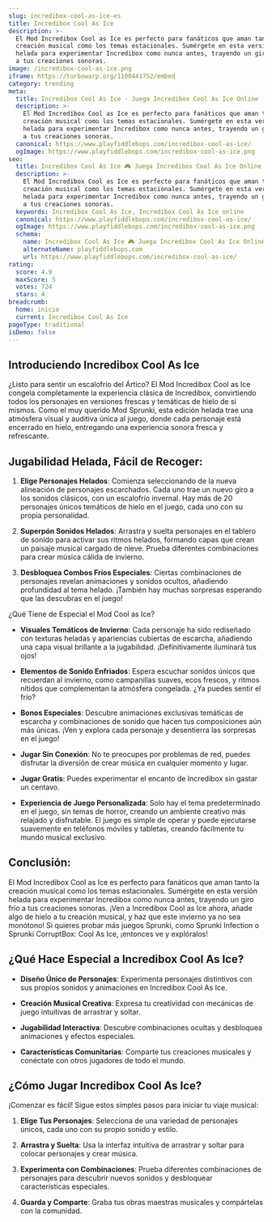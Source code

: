 ```yaml
---
slug: incredibox-cool-as-ice-es
title: Incredibox Cool As Ice
description: >-
  El Mod Incredibox Cool as Ice es perfecto para fanáticos que aman tanto la
  creación musical como los temas estacionales. Sumérgete en esta versión
  helada para experimentar Incredibox como nunca antes, trayendo un giro frío
  a tus creaciones sonoras.
image: /incredibox-cool-as-ice.png
iframe: https://turbowarp.org/1108441752/embed
category: trending
meta:
  title: Incredibox Cool As Ice - Juega Incredibox Cool As Ice Online
  description: >-
    El Mod Incredibox Cool as Ice es perfecto para fanáticos que aman tanto la
    creación musical como los temas estacionales. Sumérgete en esta versión
    helada para experimentar Incredibox como nunca antes, trayendo un giro frío
    a tus creaciones sonoras.
  canonical: https://www.playfiddlebops.com/incredibox-cool-as-ice/
  ogImage: https://www.playfiddlebops.com/incredibox-cool-as-ice.png
seo:
  title: Incredibox Cool As Ice 🎮 Juega Incredibox Cool As Ice Online
  description: >-
    El Mod Incredibox Cool as Ice es perfecto para fanáticos que aman tanto la
    creación musical como los temas estacionales. Sumérgete en esta versión
    helada para experimentar Incredibox como nunca antes, trayendo un giro frío
    a tus creaciones sonoras.
  keywords: Incredibox Cool As Ice, Incredibox Cool As Ice online
  canonical: https://www.playfiddlebops.com/incredibox-cool-as-ice/
  ogImage: https://www.playfiddlebops.com/incredibox-cool-as-ice.png
  schema:
    name: Incredibox Cool As Ice 🎮 Juega Incredibox Cool As Ice Online
    alternateName: playfiddlebops.com
    url: https://www.playfiddlebops.com/incredibox-cool-as-ice/
rating:
  score: 4.9
  maxScore: 5
  votes: 724
  stars: 4
breadcrumb:
  home: inicio
  current: Incredibox Cool As Ice
pageType: traditional
isDemo: false
---
```


## Introduciendo Incredibox Cool As Ice

¿Listo para sentir un escalofrío del Ártico? El Mod Incredibox Cool as Ice congela completamente la experiencia clásica de Incredibox, convirtiendo todos los personajes en versiones frescas y temáticas de hielo de sí mismos. Como el muy querido Mod Sprunki, esta edición helada trae una atmósfera visual y auditiva única al juego, donde cada personaje está encerrado en hielo, entregando una experiencia sonora fresca y refrescante.

## Jugabilidad Helada, Fácil de Recoger:

1. **Elige Personajes Helados**: Comienza seleccionando de la nueva alineación de personajes escarchados. Cada uno trae un nuevo giro a los sonidos clásicos, con un escalofrío invernal. Hay más de 20 personajes únicos temáticos de hielo en el juego, cada uno con su propia personalidad.

1. **Superpón Sonidos Helados**: Arrastra y suelta personajes en el tablero de sonido para activar sus ritmos helados, formando capas que crean un paisaje musical cargado de nieve. Prueba diferentes combinaciones para crear música cálida de invierno.

1. **Desbloquea Combos Fríos Especiales**: Ciertas combinaciones de personajes revelan animaciones y sonidos ocultos, añadiendo profundidad al tema helado. ¡También hay muchas sorpresas esperando que las descubras en el juego!

¿Qué Tiene de Especial el Mod Cool as Ice?

- **Visuales Temáticos de Invierno**: Cada personaje ha sido rediseñado con texturas heladas y apariencias cubiertas de escarcha, añadiendo una capa visual brillante a la jugabilidad. ¡Definitivamente iluminará tus ojos!

- **Elementos de Sonido Enfriados**: Espera escuchar sonidos únicos que recuerdan al invierno, como campanillas suaves, ecos frescos, y ritmos nítidos que complementan la atmósfera congelada. ¿Ya puedes sentir el frío?

- **Bonos Especiales**: Descubre animaciones exclusivas temáticas de escarcha y combinaciones de sonido que hacen tus composiciones aún más únicas. ¡Ven y explora cada personaje y desentierra las sorpresas en el juego!

- **Jugar Sin Conexión**: No te preocupes por problemas de red, puedes disfrutar la diversión de crear música en cualquier momento y lugar.

- **Jugar Gratis**: Puedes experimentar el encanto de Incredibox sin gastar un centavo.

- **Experiencia de Juego Personalizada**: Solo hay el tema predeterminado en el juego, sin temas de horror, creando un ambiente creativo más relajado y disfrutable. El juego es simple de operar y puede ejecutarse suavemente en teléfonos móviles y tabletas, creando fácilmente tu mundo musical exclusivo.

## Conclusión:

El Mod Incredibox Cool as Ice es perfecto para fanáticos que aman tanto la creación musical como los temas estacionales. Sumérgete en esta versión helada para experimentar Incredibox como nunca antes, trayendo un giro frío a tus creaciones sonoras. ¡Ven a Incredibox Cool as Ice ahora, añade algo de hielo a tu creación musical, y haz que este invierno ya no sea monótono! Si quieres probar más juegos Sprunki, como Sprunki Infection o Sprunki CorruptBox: Cool As Ice, ¡entonces ve y explóralos!

## ¿Qué Hace Especial a Incredibox Cool As Ice?

- **Diseño Único de Personajes**: Experimenta personajes distintivos con sus propios sonidos y animaciones en Incredibox Cool As Ice.

- **Creación Musical Creativa**: Expresa tu creatividad con mecánicas de juego intuitivas de arrastrar y soltar.

- **Jugabilidad Interactiva**: Descubre combinaciones ocultas y desbloquea animaciones y efectos especiales.

- **Características Comunitarias**: Comparte tus creaciones musicales y conéctate con otros jugadores de todo el mundo.

## ¿Cómo Jugar Incredibox Cool As Ice?

¡Comenzar es fácil! Sigue estos simples pasos para iniciar tu viaje musical:

1. **Elige Tus Personajes**: Selecciona de una variedad de personajes únicos, cada uno con su propio sonido y estilo.

1. **Arrastra y Suelta**: Usa la interfaz intuitiva de arrastrar y soltar para colocar personajes y crear música.

1. **Experimenta con Combinaciones**: Prueba diferentes combinaciones de personajes para descubrir nuevos sonidos y desbloquear características especiales.

1. **Guarda y Comparte**: Graba tus obras maestras musicales y compártelas con la comunidad.
